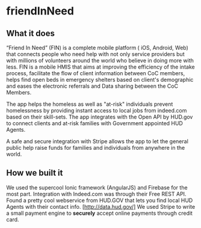 # friendInNeed
## What it does

“Friend In Need” (FIN) is a complete mobile platform ( iOS, Android, Web) that connects people who need help with not only service providers but with millions of volunteers around the world who believe in doing more with less. 
FIN is a mobile HMIS that aims at improving the efficiency of the intake process, facilitate the flow of client information between CoC members, helps find open beds in emergency shelters based on client's demographic and eases the electronic referrals and Data sharing between the CoC Members.

The app helps the homeless as well as "at-risk" individuals prevent homelessness by providing instant access to local jobs from indeed.com based on their skill-sets.
The app integrates with the Open API by HUD.gov to connect clients and at-risk families with Government appointed HUD Agents.

A safe and secure integration with Stripe allows the app to let the general public help raise funds for families and individuals from anywhere in the world.

## How we built it

We used the supercool Ionic framework (AngularJS) and Firebase for the most part.
Integration with Indeed.com was through their Free REST API.
Found a pretty cool webservice from HUD.GOV that lets you find local HUD Agents with their contact info. [http://data.hud.gov/]
We used Stripe to write a small payment engine to **securely** accept online payments through credit card.
